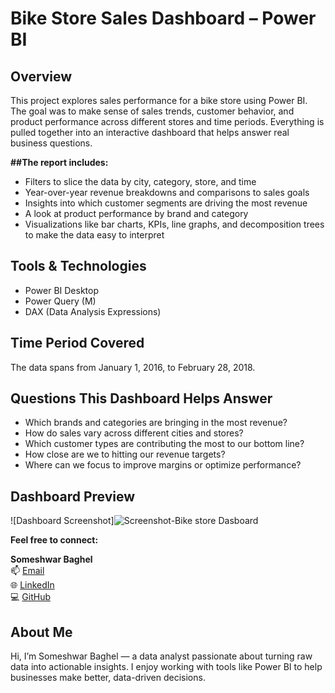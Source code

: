 # Bike Store Sales Dashboard – Power BI

## Overview

This project explores sales performance for a bike store using Power BI. The goal was to make sense of sales trends, customer behavior, and product performance across different stores and time periods. Everything is pulled together into an interactive dashboard that helps answer real business questions.

**##The report includes:**

- Filters to slice the data by city, category, store, and time
- Year-over-year revenue breakdowns and comparisons to sales goals
- Insights into which customer segments are driving the most revenue
- A look at product performance by brand and category
- Visualizations like bar charts, KPIs, line graphs, and decomposition trees to make the data easy to interpret

## Tools & Technologies

- Power BI Desktop
- Power Query (M)
- DAX (Data Analysis Expressions)

## Time Period Covered

The data spans from January 1, 2016, to February 28, 2018.

## Questions This Dashboard Helps Answer

- Which brands and categories are bringing in the most revenue?
- How do sales vary across different cities and stores?
- Which customer types are contributing the most to our bottom line?
- How close are we to hitting our revenue targets?
- Where can we focus to improve margins or optimize performance?

## Dashboard Preview

![Dashboard Screenshot]![Screenshot-Bike store Dasboard](https://github.com/user-attachments/assets/8991b5a1-11ff-4df2-8f34-91e84fcfd704)

**Feel free to connect:**

**Someshwar Baghel**  
📫 [Email](mailto:baghelsomeshwar97@gmail.com)  
🌐 [LinkedIn](https://www.linkedin.com/in/someshwar-baghel-b16904164)  
💻 [GitHub](https://github.com/Someshwar1956)  

## About Me

Hi, I’m Someshwar Baghel — a data analyst passionate about turning raw data into actionable insights. I enjoy working with tools like Power BI to help businesses make better, data-driven decisions.

